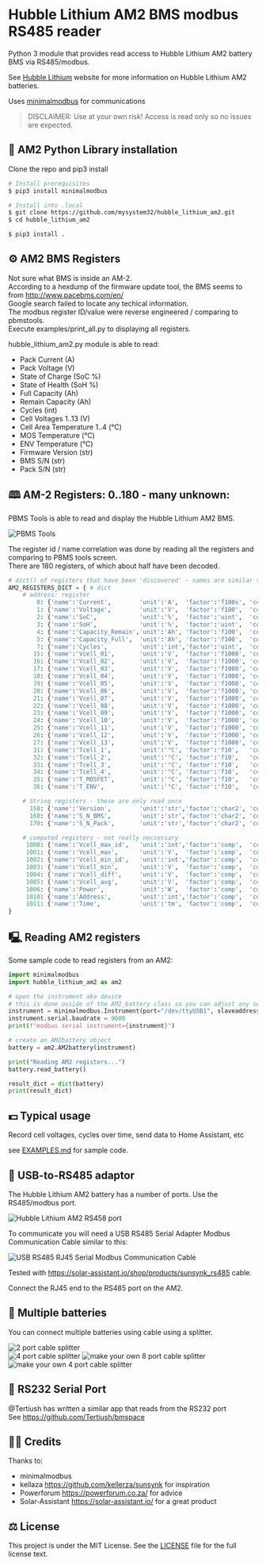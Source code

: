 # Hubble Lithium AM2 BMS modbus RS485 reader

Python 3 module that provides read access to Hubble Lithium AM2 battery BMS via RS485/modbus.

See [Hubble Lithium](https://www.hubblelithium.co.za/) website for more information on Hubble Lithium AM2 batteries.

Uses [minimalmodbus](https://github.com/pyhys/minimalmodbus/) for communications

> DISCLAIMER: Use at your own risk! Access is read only so no issues are expected.

## 📜 AM2 Python Library installation

Clone the repo and pip3 install
```bash
# Install prerequisites
$ pip3 install minimalmodbus

# Install into .local
$ git clone https://github.com/mysystem32/hubble_lithium_am2.git
$ cd hubble_lithium_am2

$ pip3 install .
```

## ⚙️ AM2 BMS Registers

Not sure what BMS is inside an AM-2.  
According to a hexdump of the firmware update tool, the BMS seems to from http://www.pacebms.com/en/  
Google search failed to locate any techical information.  
The modbus register ID/value were reverse engineered / comparing to pbmstools.  
Execute examples/print_all.py to displaying all registers.

hubble_lithium_am2.py module is able to read:

- Pack Current (A)
- Pack Voltage (V)
- State of Charge (SoC %)
- State of Health (SoH %)
- Full Capacity (Ah)
- Remain Capacity (Ah)
- Cycles (int)
- Cell Voltages 1..13 (V)
- Cell Area Temperature 1..4 (°C)
- MOS Temperature (°C)
- ENV Temperature (°C)
- Firmware Version (str)
- BMS S/N (str)
- Pack S/N (str)

## 🕮 AM-2 Registers: 0..180 - many unknown:

PBMS Tools is able to read and display the Hubble Lithium AM2 BMS.  

![PBMS Tools](/images/PBMS-Tools-Battery-Status.png)

The register id / name correlation was done by reading all the registers and comparing to PBMS tools screen.  
There are 180 registers, of which about half have been decoded.

```python
# dict() of registers that have been 'discovered' - names are similar to PBMS Tools
AM2_REGISTERS_DICT = { # dict
    # address: register
        0: {'name':'Current',        'unit':'A',  'factor':'f100s', 'count':1},
        1: {'name':'Voltage',        'unit':'V',  'factor':'f100',  'count':1},
        2: {'name':'SoC',            'unit':'%',  'factor':'uint',  'count':1},
        3: {'name':'SoH',            'unit':'%',  'factor':'uint',  'count':1},
        4: {'name':'Capacity_Remain','unit':'Ah', 'factor':'f100',  'count':1},
        5: {'name':'Capacity_Full',  'unit':'Ah', 'factor':'f100',  'count':1},
        7: {'name':'Cycles',         'unit':'int','factor':'uint',  'count':1},
       15: {'name':'Vcell_01',       'unit':'V',  'factor':'f1000', 'count':1},
       16: {'name':'Vcell_02',       'unit':'V',  'factor':'f1000', 'count':1},
       17: {'name':'Vcell_03',       'unit':'V',  'factor':'f1000', 'count':1},
       18: {'name':'Vcell_04',       'unit':'V',  'factor':'f1000', 'count':1},
       19: {'name':'Vcell_05',       'unit':'V',  'factor':'f1000', 'count':1},
       20: {'name':'Vcell_06',       'unit':'V',  'factor':'f1000', 'count':1},
       21: {'name':'Vcell_07',       'unit':'V',  'factor':'f1000', 'count':1},
       22: {'name':'Vcell_08',       'unit':'V',  'factor':'f1000', 'count':1},
       23: {'name':'Vcell_09',       'unit':'V',  'factor':'f1000', 'count':1},
       24: {'name':'Vcell_10',       'unit':'V',  'factor':'f1000', 'count':1},
       25: {'name':'Vcell_11',       'unit':'V',  'factor':'f1000', 'count':1},
       26: {'name':'Vcell_12',       'unit':'V',  'factor':'f1000', 'count':1},
       27: {'name':'Vcell_13',       'unit':'V',  'factor':'f1000', 'count':1},
       31: {'name':'Tcell_1',        'unit':'°C', 'factor':'f10',   'count':1}, # Avg temp
       32: {'name':'Tcell_2',        'unit':'°C', 'factor':'f10',   'count':1}, # Avg temp
       33: {'name':'Tcell_3',        'unit':'°C', 'factor':'f10',   'count':1}, # Avg temp
       34: {'name':'Tcell_4',        'unit':'°C', 'factor':'f10',   'count':1}, # Avg temp
       35: {'name':'T_MOSFET',       'unit':'°C', 'factor':'f10',   'count':1},
       36: {'name':'T_ENV',          'unit':'°C', 'factor':'f10',   'count':1},

    # String registers - these are only read once
      150: {'name':'Version',        'unit':'str','factor':'char2', 'count':10},
      160: {'name':'S_N_BMS',        'unit':'str','factor':'char2', 'count':10},
      170: {'name':'S_N_Pack',       'unit':'str','factor':'char2', 'count':10},

    # computed registers - not really neccessary
     1000: {'name':'Vcell_max_id',   'unit':'int','factor':'comp',  'count':1},
     1001: {'name':'Vcell_max',      'unit':'V',  'factor':'comp',  'count':1},
     1002: {'name':'Vcell_min_id',   'unit':'int','factor':'comp',  'count':1},
     1003: {'name':'Vcell_min',      'unit':'V',  'factor':'comp',  'count':1},
     1004: {'name':'Vcell_diff',     'unit':'V',  'factor':'comp',  'count':1},
     1005: {'name':'Vcell_avg',      'unit':'V',  'factor':'comp',  'count':1},
     1006: {'name':'Power',          'unit':'W',  'factor':'comp',  'count':1},
     1010: {'name':'Address',        'unit':'int','factor':'comp',  'count':1},
     1011: {'name':'Time',           'unit':'tm', 'factor':'comp',  'count':1}
}
```

## 🖳 Reading AM2 registers

Some sample code to read registers from an AM2:

```python
import minimalmodbus
import hubble_lithium_am2 as am2

# open the instrument aka device
# this is done ouside of the AM2_battery class so you can adjust any serial settings
instrument = minimalmodbus.Instrument(port="/dev/ttyUSB1", slaveaddress=1, debug=False, close_port_after_each_call=True)
instrument.serial.baudrate = 9600
print(f"modbus serial instrument={instrument}")

# create an AM2battery object
battery = am2.AM2battery(instrument)

print("Reading AM2 registers...")
battery.read_battery()

result_dict = dict(battery)
print(result_dict)
```

## 💵 Typical usage

Record cell voltages, cycles over time, send data to Home Assistant, etc

see [EXAMPLES.md](/EXAMPLES.md) for sample code.

## 🔌 USB-to-RS485 adaptor

The Hubble Lithium AM2 battery has a number of ports.  Use the RS485/modbus port.

![Hubble Lithium AM2 RS458 port](/images/hubble-lithium-am2.jpg)

To communicate you will need a USB RS485 Serial Adapter Modbus Communication Cable similar to this:

![USB RS485 RJ45 Serial Modbus Communication Cable](/images/usb_rs485_rj45_cable.png)

Tested with <https://solar-assistant.io/shop/products/sunsynk_rs485> cable.

Connect the RJ45 end to the RS485 port on the AM2.

## 🔋 Multiple batteries

You can connect multiple batteries using cable using a splitter.

![2 port cable splitter](/images/splitter-2-port.png)  
![4 port cable splitter](/images/splitter-4-port.png) 
![make your own 8 port cable splitter](/images/splitter-make-your-own-8-port.png) 
![make your own 4 port cable splitter](/images/splitter-make-your-own-4-port.png) 

## 🔗 RS232 Serial Port

@Tertiush has written a similar app that reads from the RS232 port  
See https://github.com/Tertiush/bmspace

## 🙇‍♂️ Credits

Thanks to:
- minimalmodbus
- kellaza <https://github.com/kellerza/sunsynk> for inspiration
- Powerforum <https://powerforum.co.za/> for advice
- Solar-Assistant <https://solar-assistant.io/> for a great product

## ⚖️ License

This project is under the MIT License. See the [LICENSE](LICENSE) file for the full license text.
